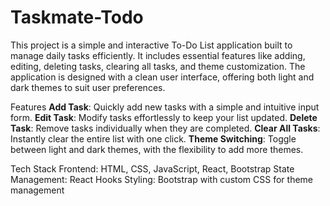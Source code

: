 # Taskmate-Todo
This project is a simple and interactive To-Do List application built to manage daily tasks efficiently. It includes essential features like adding, editing, deleting tasks, clearing all tasks, and theme customization. The application is designed with a clean user interface, offering both light and dark themes to suit user preferences.


Features
**Add Task**: Quickly add new tasks with a simple and intuitive input form.
**Edit Task**: Modify tasks effortlessly to keep your list updated.
**Delete Task**: Remove tasks individually when they are completed.
**Clear All Tasks**: Instantly clear the entire list with one click.
**Theme Switching**: Toggle between light and dark themes, with the flexibility to add more themes.

Tech Stack
Frontend: HTML, CSS, JavaScript, React, Bootstrap
State Management: React Hooks
Styling: Bootstrap with custom CSS for theme management
